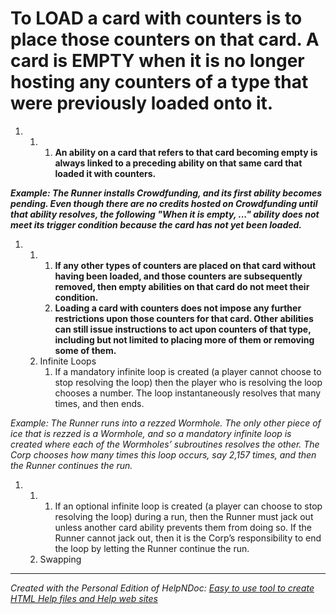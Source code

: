 # To LOAD a card with counters is to place those counters on that card. A card is EMPTY when it is no longer hosting any counters of a type that were previously loaded onto it.

1. &nbsp;
   1. &nbsp;
      1. **An ability on a card that refers to that card becoming empty is always linked to a preceding ability on that same card that loaded it with counters.**

***Example: The Runner installs Crowdfunding, and its first ability becomes pending. Even though there are no credits hosted on Crowdfunding until that ability resolves, the following "When it is empty, ..." ability does not meet its trigger condition because the card has not yet been loaded.***

1. &nbsp;
   1. &nbsp;
      1. **If any other types of counters are placed on that card without having been loaded, and those counters are subsequently removed, then empty abilities on that card do not meet their condition.**
      1. **Loading a card with counters does not impose any further restrictions upon those counters for that card. Other abilities can still issue instructions to act upon counters of that type, including but not limited to placing more of them or removing some of them.**
   1. Infinite Loops
      1. If a mandatory infinite loop is created (a player cannot choose to stop resolving the loop) then the player who is resolving the loop chooses a number. The loop instantaneously resolves that many times, and then ends.

*Example: The Runner runs into a rezzed Wormhole. The only other piece of ice that is rezzed is a Wormhole, and so a mandatory infinite loop is created where each of the Wormholes’ subroutines resolves the other. The Corp chooses how many times this loop occurs, say 2,157 times, and then the Runner continues the run.*

1. &nbsp;
   1. &nbsp;
      1. If an optional infinite loop is created (a player can choose to stop resolving the loop) during a run, then the Runner must jack out unless another card ability prevents them from doing so. If the Runner cannot jack out, then it is the Corp’s responsibility to end the loop by letting the Runner continue the run.
   1. Swapping

***
_Created with the Personal Edition of HelpNDoc: [Easy to use tool to create HTML Help files and Help web sites](<https://www.helpndoc.com/help-authoring-tool>)_
